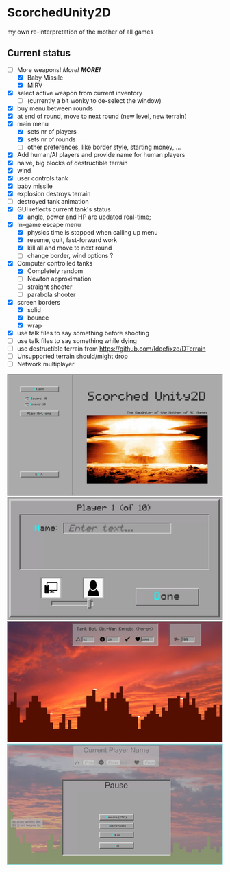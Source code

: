# ScorchedUnity2D
my own re-interpretation of the mother of all games

## Current status

* [ ] More weapons!   *More!*   ***MORE!***
  * [x] Baby Missile
  * [x] MIRV
* [x] select active weapon from current inventory
  * [ ] (currently a bit wonky to de-select the window)
* [x] buy menu between rounds
* [x] at end of round, move to next round (new level, new terrain)
* [x] main menu
  * [x] sets nr of players
  * [x] sets nr of rounds
  * [ ] other preferences, like border style, starting money, ...
* [x] Add human/AI players and provide name for human players
* [x] naive, big blocks of destructible terrain
* [X] wind
* [x] user controls tank
* [x] baby missile
* [x] explosion destroys terrain
* [ ] destroyed tank animation
* [x] GUI reflects current tank's status
  * [x] angle, power and HP are updated real-time; 
* [x] In-game escape menu
  * [x] physics time is stopped when calling up menu
  * [x] resume, quit, fast-forward work
  * [x] kill all and move to next round
  * [ ] change border, wind options ?
* [x] Computer controlled tanks
  * [x] Completely random
  * [ ] Newton approximation
  * [ ] straight shooter
  * [ ] parabola shooter
* [x] screen borders
  * [x] solid
  * [x] bounce
  * [x] wrap
* [x] use talk files to say something before shooting
* [ ] use talk files to say something while dying
* [ ] use destructible terrain from <https://github.com/Ideefixze/DTerrain>
* [ ] Unsupported terrain should/might drop
* [ ] Network multiplayer

![screenshot](info/Screenshot-mainmenu.jpg?raw=true)
![screenshot](info/Screenshot-addplayer.jpg?raw=true)
![screenshot](info/Screenshot-2022-04-18.jpg?raw=true)
![screenshot](info/Screenshot_menu.jpg?raw=true)
